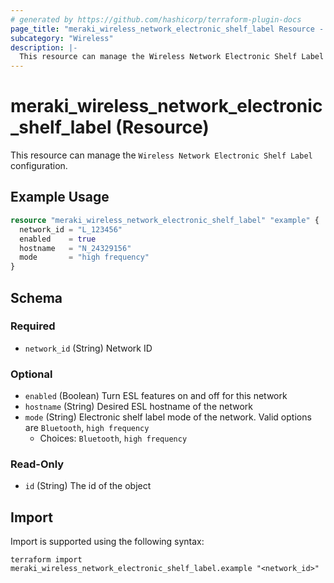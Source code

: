 ```yaml
---
# generated by https://github.com/hashicorp/terraform-plugin-docs
page_title: "meraki_wireless_network_electronic_shelf_label Resource - terraform-provider-meraki"
subcategory: "Wireless"
description: |-
  This resource can manage the Wireless Network Electronic Shelf Label configuration.
---
```


# meraki_wireless_network_electronic_shelf_label (Resource)

This resource can manage the `Wireless Network Electronic Shelf Label` configuration.

## Example Usage

```terraform
resource "meraki_wireless_network_electronic_shelf_label" "example" {
  network_id = "L_123456"
  enabled    = true
  hostname   = "N_24329156"
  mode       = "high frequency"
}
```

<!-- schema generated by tfplugindocs -->
## Schema

### Required

- `network_id` (String) Network ID

### Optional

- `enabled` (Boolean) Turn ESL features on and off for this network
- `hostname` (String) Desired ESL hostname of the network
- `mode` (String) Electronic shelf label mode of the network. Valid options are `Bluetooth`, `high frequency`
  - Choices: `Bluetooth`, `high frequency`

### Read-Only

- `id` (String) The id of the object

## Import

Import is supported using the following syntax:

```shell
terraform import meraki_wireless_network_electronic_shelf_label.example "<network_id>"
```
